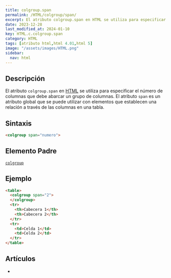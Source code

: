 ```yaml
---
title: colgroup.span
permalink: /HTML/colgroup/span/
excerpt: El atributo colgroup.span en HTML se utiliza para especificar el número de columnas abarcadas en una tabla.
date: 2023-12-28
last_modified_at: 2024-01-10
key: HTML.c.colgroup.span
category: HTML
tags: [atributo html,html 4.01,html 5]
image: "/assets/images/HTML.png"
sidebar:
  nav: html
---
```


## Descripción


El atributo `colgroup.span` en [HTML](https://www.manualweb.net/html/) se utiliza para especificar el número de columnas que debe abarcar un grupo de columnas. El atributo `span` es un atributo global que se puede utilizar con elementos que establecen una relación a través de las columnas en una tabla.


## Sintaxis


```html
<colgroup span="numero">

```


## Elemento Padre


[`colgroup`](https://www.w3api.com/HTML/colgroup/)


## Ejemplo


```html
<table>
  <colgroup span="2">
  </colgroup>
  <tr>
    <th>Cabecera 1</th>
    <th>Cabecera 2</th>
  </tr>
  <tr>
    <td>Celda 1</td>
    <td>Celda 2</td>
  </tr>
</table>
```


## Artículos

- 
